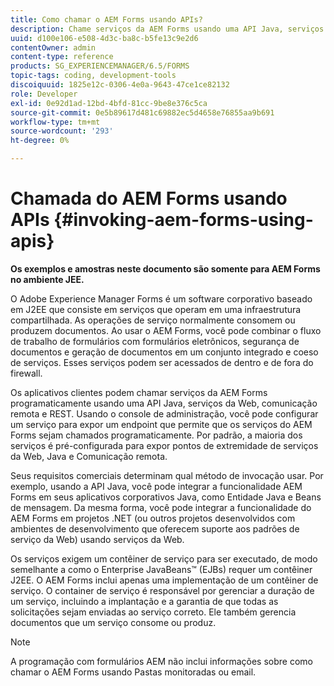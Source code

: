 ```yaml
---
title: Como chamar o AEM Forms usando APIs?
description: Chame serviços da AEM Forms usando uma API Java, serviços da Web, comunicação remota e REST.
uuid: d100e106-e508-4d3c-ba8c-b5fe13c9e2d6
contentOwner: admin
content-type: reference
products: SG_EXPERIENCEMANAGER/6.5/FORMS
topic-tags: coding, development-tools
discoiquuid: 1825e12c-0306-4e0a-9643-47ce1ce82132
role: Developer
exl-id: 0e92d1ad-12bd-4bfd-81cc-9be8e376c5ca
source-git-commit: 0e5b89617d481c69882ec5d4658e76855aa9b691
workflow-type: tm+mt
source-wordcount: '293'
ht-degree: 0%

---
```


# Chamada do AEM Forms usando APIs {#invoking-aem-forms-using-apis}

**Os exemplos e amostras neste documento são somente para AEM Forms no ambiente JEE.**

O Adobe Experience Manager Forms é um software corporativo baseado em J2EE que consiste em serviços que operam em uma infraestrutura compartilhada. As operações de serviço normalmente consomem ou produzem documentos. Ao usar o AEM Forms, você pode combinar o fluxo de trabalho de formulários com formulários eletrônicos, segurança de documentos e geração de documentos em um conjunto integrado e coeso de serviços. Esses serviços podem ser acessados de dentro e de fora do firewall.

Os aplicativos clientes podem chamar serviços da AEM Forms programaticamente usando uma API Java, serviços da Web, comunicação remota e REST. Usando o console de administração, você pode configurar um serviço para expor um endpoint que permite que os serviços do AEM Forms sejam chamados programaticamente. Por padrão, a maioria dos serviços é pré-configurada para expor pontos de extremidade de serviços da Web, Java e Comunicação remota.

Seus requisitos comerciais determinam qual método de invocação usar. Por exemplo, usando a API Java, você pode integrar a funcionalidade AEM Forms em seus aplicativos corporativos Java, como Entidade Java e Beans de mensagem. Da mesma forma, você pode integrar a funcionalidade do AEM Forms em projetos .NET (ou outros projetos desenvolvidos com ambientes de desenvolvimento que oferecem suporte aos padrões de serviço da Web) usando serviços da Web.

Os serviços exigem um contêiner de serviço para ser executado, de modo semelhante a como o Enterprise JavaBeans™ (EJBs) requer um contêiner J2EE. O AEM Forms inclui apenas uma implementação de um contêiner de serviço. O container de serviço é responsável por gerenciar a duração de um serviço, incluindo a implantação e a garantia de que todas as solicitações sejam enviadas ao serviço correto. Ele também gerencia documentos que um serviço consome ou produz.

>[!NOTE]
>
>A programação com formulários AEM não inclui informações sobre como chamar o AEM Forms usando Pastas monitoradas ou email.
